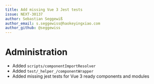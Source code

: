 ```yaml
---
title: Add missing Vue 3 Jest tests
issue: NEXT-30137
author: Sebastian Seggewiß
author_email: s.seggewiss@haokeyingxiao.com
author_github: @seggewiss
---
```

# Administration
* Added `scripts/componentImportResolver`
* Added `test/_helper_/componentWrapper`
* Added missing jest tests for Vue 3 ready components and modules
